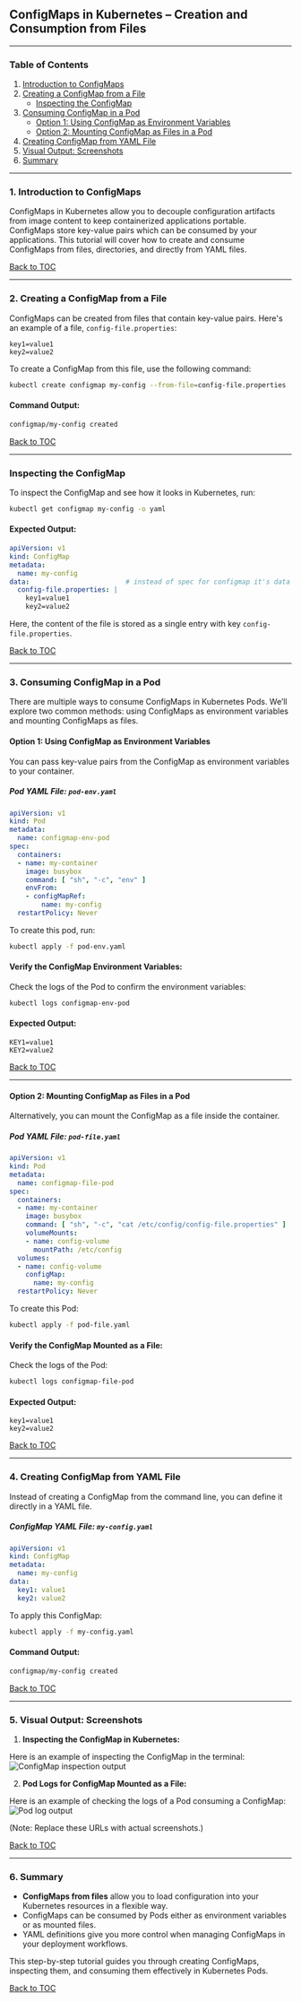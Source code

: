 ## **ConfigMaps in Kubernetes – Creation and Consumption from Files**

---

### **Table of Contents**
1. [Introduction to ConfigMaps](#introduction-to-configmaps)
2. [Creating a ConfigMap from a File](#creating-a-configmap-from-a-file)
    - [Inspecting the ConfigMap](#inspecting-the-configmap)
3. [Consuming ConfigMap in a Pod](#consuming-configmap-in-a-pod)
    - [Option 1: Using ConfigMap as Environment Variables](#option-1-using-configmap-as-environment-variables)
    - [Option 2: Mounting ConfigMap as Files in a Pod](#option-2-mounting-configmap-as-files-in-a-pod)
4. [Creating ConfigMap from YAML File](#creating-configmap-from-yaml-file)
5. [Visual Output: Screenshots](#visual-output-screenshots)
6. [Summary](#summary)

---

### **1. Introduction to ConfigMaps**

ConfigMaps in Kubernetes allow you to decouple configuration artifacts from image content to keep containerized applications portable. ConfigMaps store key-value pairs which can be consumed by your applications. This tutorial will cover how to create and consume ConfigMaps from files, directories, and directly from YAML files.

[Back to TOC](#table-of-contents)

---

### **2. Creating a ConfigMap from a File**

ConfigMaps can be created from files that contain key-value pairs. Here's an example of a file, `config-file.properties`:

```properties
key1=value1
key2=value2
```

To create a ConfigMap from this file, use the following command:

```bash
kubectl create configmap my-config --from-file=config-file.properties
```

#### **Command Output:**
```bash
configmap/my-config created
```

[Back to TOC](#table-of-contents)

---

### **Inspecting the ConfigMap**

To inspect the ConfigMap and see how it looks in Kubernetes, run:

```bash
kubectl get configmap my-config -o yaml
```

#### **Expected Output:**
```yaml
apiVersion: v1
kind: ConfigMap
metadata:
  name: my-config
data:                        # instead of spec for configmap it's data
  config-file.properties: |
    key1=value1
    key2=value2
```

Here, the content of the file is stored as a single entry with key `config-file.properties`.

[Back to TOC](#table-of-contents)

---

### **3. Consuming ConfigMap in a Pod**

There are multiple ways to consume ConfigMaps in Kubernetes Pods. We’ll explore two common methods: using ConfigMaps as environment variables and mounting ConfigMaps as files.

#### **Option 1: Using ConfigMap as Environment Variables**

You can pass key-value pairs from the ConfigMap as environment variables to your container.

##### **Pod YAML File: `pod-env.yaml`**
```yaml
apiVersion: v1
kind: Pod
metadata:
  name: configmap-env-pod
spec:
  containers:
  - name: my-container
    image: busybox
    command: [ "sh", "-c", "env" ]
    envFrom:
    - configMapRef:
        name: my-config
  restartPolicy: Never
```

To create this pod, run:

```bash
kubectl apply -f pod-env.yaml
```

#### **Verify the ConfigMap Environment Variables:**
Check the logs of the Pod to confirm the environment variables:

```bash
kubectl logs configmap-env-pod
```

#### **Expected Output:**
```
KEY1=value1
KEY2=value2
```

[Back to TOC](#table-of-contents)

---

#### **Option 2: Mounting ConfigMap as Files in a Pod**

Alternatively, you can mount the ConfigMap as a file inside the container.

##### **Pod YAML File: `pod-file.yaml`**
```yaml
apiVersion: v1
kind: Pod
metadata:
  name: configmap-file-pod
spec:
  containers:
  - name: my-container
    image: busybox
    command: [ "sh", "-c", "cat /etc/config/config-file.properties" ]
    volumeMounts:
    - name: config-volume
      mountPath: /etc/config
  volumes:
  - name: config-volume
    configMap:
      name: my-config
  restartPolicy: Never
```

To create this Pod:

```bash
kubectl apply -f pod-file.yaml
```

#### **Verify the ConfigMap Mounted as a File:**
Check the logs of the Pod:

```bash
kubectl logs configmap-file-pod
```

#### **Expected Output:**
```
key1=value1
key2=value2
```

[Back to TOC](#table-of-contents)

---

### **4. Creating ConfigMap from YAML File**

Instead of creating a ConfigMap from the command line, you can define it directly in a YAML file.

##### **ConfigMap YAML File: `my-config.yaml`**
```yaml
apiVersion: v1
kind: ConfigMap
metadata:
  name: my-config
data:
  key1: value1
  key2: value2
```

To apply this ConfigMap:

```bash
kubectl apply -f my-config.yaml
```

#### **Command Output:**
```bash
configmap/my-config created
```

[Back to TOC](#table-of-contents)

---

### **5. Visual Output: Screenshots**

1. **Inspecting the ConfigMap in Kubernetes:**

Here is an example of inspecting the ConfigMap in the terminal:
![ConfigMap inspection output](https://example.com/inspect-configmap-output)

2. **Pod Logs for ConfigMap Mounted as a File:**

Here is an example of checking the logs of a Pod consuming a ConfigMap:
![Pod log output](https://example.com/pod-file-output)

(Note: Replace these URLs with actual screenshots.)

[Back to TOC](#table-of-contents)

---

### **6. Summary**

- **ConfigMaps from files** allow you to load configuration into your Kubernetes resources in a flexible way.
- ConfigMaps can be consumed by Pods either as environment variables or as mounted files.
- YAML definitions give you more control when managing ConfigMaps in your deployment workflows.

This step-by-step tutorial guides you through creating ConfigMaps, inspecting them, and consuming them effectively in Kubernetes Pods.

[Back to TOC](#table-of-contents)

